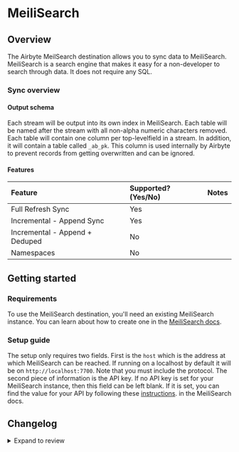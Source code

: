 # MeiliSearch

## Overview

The Airbyte MeilSearch destination allows you to sync data to MeiliSearch. MeiliSearch is a search
engine that makes it easy for a non-developer to search through data. It does not require any SQL.

### Sync overview

#### Output schema

Each stream will be output into its own index in MeiliSearch. Each table will be named after the
stream with all non-alpha numeric characters removed. Each table will contain one column per
top-levelfield in a stream. In addition, it will contain a table called `_ab_pk`. This column is
used internally by Airbyte to prevent records from getting overwritten and can be ignored.

#### Features

| Feature                        | Supported?\(Yes/No\) | Notes |
| :----------------------------- | :------------------- | :---- |
| Full Refresh Sync              | Yes                  |       |
| Incremental - Append Sync      | Yes                  |       |
| Incremental - Append + Deduped | No                   |       |
| Namespaces                     | No                   |       |

## Getting started

### Requirements

To use the MeiliSearch destination, you'll need an existing MeiliSearch instance. You can learn
about how to create one in the
[MeiliSearch docs](https://www.meilisearch.com/docs/learn/getting_started/installation).

### Setup guide

The setup only requires two fields. First is the `host` which is the address at which MeiliSearch
can be reached. If running on a localhost by default it will be on `http://localhost:7700`. Note
that you must include the protocol. The second piece of information is the API key. If no API key is
set for your MeiliSearch instance, then this field can be left blank. If it is set, you can find the
value for your API by following these
[instructions](https://docs.meilisearch.com/reference/features/authentication.html#master-key). in
the MeiliSearch docs.

## Changelog

<details>
  <summary>Expand to review</summary>

| Version | Date       | Pull Request                                              | Subject                                                |
| :------ | :--------- | :-------------------------------------------------------- | :----------------------------------------------------- |
| 1.0.26 | 2025-09-10 | [60622](https://github.com/airbytehq/airbyte/pull/60622) | Update dependencies |
| 1.0.25 | 2025-05-10 | [59837](https://github.com/airbytehq/airbyte/pull/59837) | Update dependencies |
| 1.0.24 | 2025-05-03 | [59302](https://github.com/airbytehq/airbyte/pull/59302) | Update dependencies |
| 1.0.23 | 2025-04-26 | [58742](https://github.com/airbytehq/airbyte/pull/58742) | Update dependencies |
| 1.0.22 | 2025-04-12 | [57603](https://github.com/airbytehq/airbyte/pull/57603) | Update dependencies |
| 1.0.21 | 2025-04-05 | [57137](https://github.com/airbytehq/airbyte/pull/57137) | Update dependencies |
| 1.0.20 | 2025-03-29 | [56616](https://github.com/airbytehq/airbyte/pull/56616) | Update dependencies |
| 1.0.19 | 2025-03-22 | [56153](https://github.com/airbytehq/airbyte/pull/56153) | Update dependencies |
| 1.0.18 | 2025-03-08 | [55372](https://github.com/airbytehq/airbyte/pull/55372) | Update dependencies |
| 1.0.17 | 2025-03-01 | [54896](https://github.com/airbytehq/airbyte/pull/54896) | Update dependencies |
| 1.0.16 | 2025-02-22 | [54221](https://github.com/airbytehq/airbyte/pull/54221) | Update dependencies |
| 1.0.15 | 2025-02-15 | [53896](https://github.com/airbytehq/airbyte/pull/53896) | Update dependencies |
| 1.0.14 | 2025-02-01 | [52876](https://github.com/airbytehq/airbyte/pull/52876) | Update dependencies |
| 1.0.13 | 2025-01-25 | [52206](https://github.com/airbytehq/airbyte/pull/52206) | Update dependencies |
| 1.0.12 | 2025-01-11 | [51270](https://github.com/airbytehq/airbyte/pull/51270) | Update dependencies |
| 1.0.11 | 2025-01-04 | [50909](https://github.com/airbytehq/airbyte/pull/50909) | Update dependencies |
| 1.0.10 | 2024-12-28 | [50460](https://github.com/airbytehq/airbyte/pull/50460) | Update dependencies |
| 1.0.9 | 2024-12-21 | [50196](https://github.com/airbytehq/airbyte/pull/50196) | Update dependencies |
| 1.0.8 | 2024-12-14 | [49550](https://github.com/airbytehq/airbyte/pull/49550) | Update dependencies |
| 1.0.7 | 2024-12-11 | [49021](https://github.com/airbytehq/airbyte/pull/49021) | Starting with this version, the Docker image is now rootless. Please note that this and future versions will not be compatible with Airbyte versions earlier than 0.64 |
| 1.0.6 | 2024-11-04 | [48207](https://github.com/airbytehq/airbyte/pull/48207) | Update dependencies |
| 1.0.5 | 2024-10-29 | [47889](https://github.com/airbytehq/airbyte/pull/47889) | Update dependencies |
| 1.0.4 | 2024-10-28 | [47646](https://github.com/airbytehq/airbyte/pull/47646) | Update dependencies |
| 1.0.3   | 2024-07-08 | [#TODO](https://github.com/airbytehq/airbyte/pull/TODO) | Switching to Poetry and base image                                   |
| 1.0.2   | 2024-03-05 | [#35838](https://github.com/airbytehq/airbyte/pull/35838) | Un-archive connector                                   |
| 1.0.1   | 2023-12-19 | [27692](https://github.com/airbytehq/airbyte/pull/27692)  | Fix incomplete data indexing                           |
| 1.0.0   | 2022-10-26 | [18036](https://github.com/airbytehq/airbyte/pull/18036)  | Migrate MeiliSearch to Python CDK                      |
| 0.2.13  | 2022-06-17 | [13864](https://github.com/airbytehq/airbyte/pull/13864)  | Updated stacktrace format for any trace message errors |
| 0.2.12  | 2022-02-14 | [10256](https://github.com/airbytehq/airbyte/pull/10256)  | Add `-XX:+ExitOnOutOfMemoryError` JVM option           |
| 0.2.11  | 2021-12-28 | [9156](https://github.com/airbytehq/airbyte/pull/9156)    | Update connector fields title/description              |

</details>
